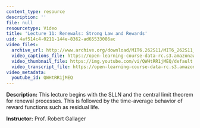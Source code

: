 ```yaml
---
content_type: resource
description: ''
file: null
resourcetype: Video
title: 'Lecture 11: Renewals: Strong Law and Rewards'
uid: 4af514c4-0211-144e-8362-ad65533086ac
video_files:
  archive_url: http://www.archive.org/download/MIT6.262S11/MIT6_262S11_lec11_300k.mp4
  video_captions_file: https://open-learning-course-data-rc.s3.amazonaws.com/6-262-discrete-stochastic-processes-spring-2011/513fa67881ac5f30a273815ee40acd53_QWHtRR1jMEQ.vtt
  video_thumbnail_file: https://img.youtube.com/vi/QWHtRR1jMEQ/default.jpg
  video_transcript_file: https://open-learning-course-data-rc.s3.amazonaws.com/6-262-discrete-stochastic-processes-spring-2011/b9d25a138a53641f9b804920fcfd3a54_QWHtRR1jMEQ.pdf
video_metadata:
  youtube_id: QWHtRR1jMEQ
---
```


**Description:** This lecture begins with the SLLN and the central limit theorem for renewal processes. This is followed by the time-average behavior of reward functions such as residual life.

**Instructor:** Prof. Robert Gallager